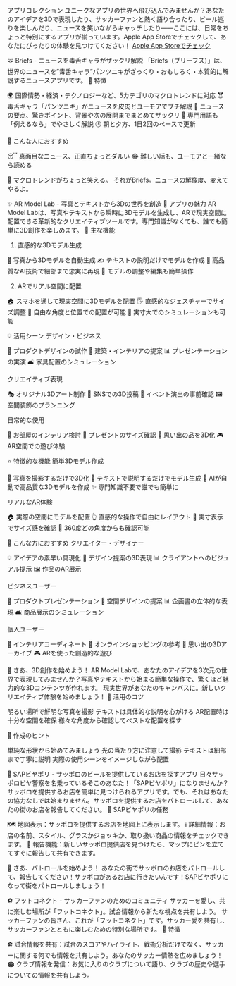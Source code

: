 アプリコレクション
ユニークなアプリの世界へ飛び込んでみませんか？あなたのアイデアを3Dで表現したり、サッカーファンと熱く語り合ったり、ビール巡りを楽しんだり、ニュースを笑いながらキャッチしたり——ここには、日常をちょっと特別にするアプリが揃っています。Apple App Storeでチェックして、あなたにぴったりの体験を見つけてください！
[Apple App Storeでチェック](https://apps.apple.com/jp/developer/yuto-masamura/id1714763637)

🩲 Briefs - ニュースを毒舌キャラがザックリ解説
「Briefs（ブリーフス）」は、世界のニュースを”毒舌キャラ”パンツニキがざっくり・おもしろく・本質的に解説するニュースアプリです。
🌟 特徴

🌍 国際情勢・経済・テクノロジーなど、5カテゴリのマクロトレンドに対応
😈 毒舌キャラ「パンツニキ」がニュースを皮肉とユーモアでブチ解説
📝 ニュースの要点、驚きポイント、背景や次の展開までまとめてザックリ
🧠 専門用語も「例えるなら」でやさしく解説
🕒 朝と夕方、1日2回のペースで更新

🎯 こんな人におすすめ

😴 真面目なニュース、正直ちょっとダルい
😂 難しい話も、ユーモアと一緒なら読める

🚀 マクロトレンドがちょっと笑える。
それがBriefs。ニュースの解像度、変えてやるよ。

✨ AR Model Lab - 写真とテキストから3Dの世界を創造
🌟 アプリの魅力
AR Model Labは、写真やテキストから瞬時に3Dモデルを生成し、ARで現実空間に配置できる革新的なクリエイティブツールです。専門知識がなくても、誰でも簡単に3D創作を楽しめます。
🎨 主な機能
1. 直感的な3Dモデル生成

📸 写真から3Dモデルを自動生成
✍️ テキストの説明だけでモデルを作成
🎯 高品質なAI技術で細部まで忠実に再現
🔄 モデルの調整や編集も簡単操作

2. ARでリアル空間に配置

🏠 スマホを通して現実空間に3Dモデルを配置
🖐 直感的なジェスチャーでサイズ調整
🎯 自由な角度と位置での配置が可能
📐 実寸大でのシミュレーションも可能

💡 活用シーン
デザイン・ビジネス

🎨 プロダクトデザインの試作
🏢 建築・インテリアの提案
📊 プレゼンテーションの実演
🛋 家具配置のシミュレーション

クリエイティブ表現

🎭 オリジナル3Dアート制作
📱 SNSでの3D投稿
🎪 イベント演出の事前確認
🖼 空間装飾のプランニング

日常的な使用

🏡 お部屋のインテリア検討
🎁 プレゼントのサイズ確認
📸 思い出の品を3D化
🎮 AR空間での遊び体験

⭐️ 特徴的な機能
簡単3Dモデル作成

📸 写真を撮影するだけで3D化
💭 テキストで説明するだけでモデル生成
🎯 AIが自動で高品質な3Dモデルを作成
✨ 専門知識不要で誰でも簡単に

リアルなAR体験

🏠 実際の空間にモデルを配置
👆 直感的な操作で自由にレイアウト
📏 実寸表示でサイズ感を確認
🔄 360度どの角度からも確認可能

🎯 こんな方におすすめ
クリエイター・デザイナー

💡 アイデアの素早い具現化
🎨 デザイン提案の3D表現
📊 クライアントへのビジュアル提示
🖼 作品のAR展示

ビジネスユーザー

📱 プロダクトプレゼンテーション
🏢 空間デザインの提案
📊 企画書の立体的な表現
🛋 商品展示のシミュレーション

個人ユーザー

🏡 インテリアコーディネート
🎁 オンラインショッピングの参考
📸 思い出の3Dアーカイブ
🎮 ARを使った創造的な遊び

🚀 さあ、3D創作を始めよう！
AR Model Labで、あなたのアイデアを3次元の世界で表現してみませんか？写真やテキストから始まる簡単な操作で、驚くほど魅力的な3Dコンテンツが作れます。
現実世界があなたのキャンバスに。新しいクリエイティブ体験を始めましょう！
💫 活用のコツ

明るい場所で鮮明な写真を撮影
テキストは具体的な説明を心がける
AR配置時は十分な空間を確保
様々な角度から確認してベストな配置を探す

📝 作成のヒント

単純な形状から始めてみましょう
光の当たり方に注意して撮影
テキストは細部まで丁寧に説明
実際の使用シーンをイメージしながら配置


🍺 SAPビヤポリ - サッポロのビールを提供しているお店を探すアプリ
日々サッポロビヤ警察を名乗っているそこのあなた！「SAPビヤポリ」になりませんか？サッポロを提供するお店を簡単に見つけられるアプリです。でも、それはあなたの協力なしでは始まりません。サッポロを提供するお店をパトロールして、あなたの街のお店を報告してください。
🌟 SAPビヤポリの任務

🗺 地図表示：サッポロを提供するお店を地図上に表示します。
ℹ️ 詳細情報：お店の名前、スタイル、グラスかジョッキか、取り扱い商品の情報をチェックできます。
📌 報告機能：新しいサッポロ提供店を見つけたら、マップにピンを立ててすぐに報告して共有できます。

🚀 さあ、パトロールを始めよう！
あなたの街でサッポロのお店をパトロールして、報告してください！サッポロがあるお店に行きたいんです！SAPビヤポリになって街をパトロールしましょう！

⚽ フットコネクト - サッカーファンのためのコミュニティ
サッカーを愛し、共に楽しむ場所が「フットコネクト」。試合情報から新たな視点を共有しよう。
サッカーファンの皆さん、これが「フットコネクト」です。サッカー愛を共有し、サッカーファンとともに楽しむための特別な場所です。
🌟 特徴

⚽ 試合情報を共有：試合のスコアやハイライト、戦術分析だけでなく、サッカーに関する何でも情報を共有しよう。あなたのサッカー情熱を広めましょう！
🏟 クラブ情報を発信：お気に入りのクラブについて語り、クラブの歴史や選手についての情報を共有しよう。
